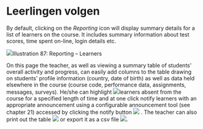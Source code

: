 # Leerlingen volgen

By default, clicking on the _Reporting_ icon will display summary details for a list of learners on the course. It includes summary information about test scores, time spent on-line, login details etc.

![](../../.gitbook/assets/graphics48%20%281%29.png)Illustration 87: Reporting – Learners

On this page the teacher, as well as viewing a summary table of students' overall activity and progress, can easily add columns to the table drawing on students' profile information \(country, date of birth\) as well as data held elsewhere in the course \(course code, performance data, assignments, messages, surveys\). He/she can highlight ![](../../.gitbook/assets/graphics47%20%283%29.gif)learners absent from the course for a specified length of time and at one click notify learners with an appropriate announcement using a configurable announcement tool \(see chapter 21\) accessed by clicking the notify button ![](../../.gitbook/assets/graphics50%20%283%29.png) . The teacher can also print out the table ![](../../.gitbook/assets/graphics49%20%283%29.png) or export it as a csv file ![](../../.gitbook/assets/graphics52%20%283%29.png).

